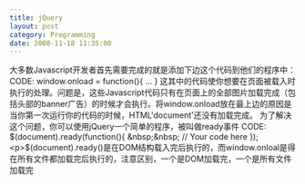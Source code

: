 ```yaml
---
title: jQuery
layout: post
category: Programming
date: 2008-11-18 11:35:00
---
```


大多数Javascript开发者首先需要完成的就是添加下边这个代码到他们的程序中：
CODE:
window.onload = function(){ ... }
这其中的代码使你想要在页面被载入时执行的处理。问题是，这些Javascript代码只有在页面上的全部图片加载完成（包括头部的banner广告）的时候才会执行。将window.onload放在最上边的原因是当你第一次运行你的代码的时候，HTML'document'还没有加载完成。
为了解决这个问题，你可以使用jQuery一个简单的程序，被叫做ready事件
CODE:
$(document).ready(function(){
&nbsp;&nbsp; // Your code here
});  <p>$(document).ready()是在DOM结构载入完后执行的，而window.onloal是得在所有文件都加载完后执行的，注意区别，一个是DOM加载完，一个是所有文件加载完
